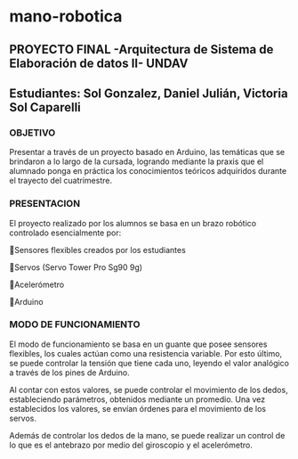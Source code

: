 # mano-robotica
## PROYECTO FINAL -Arquitectura de Sistema de Elaboración de datos II- UNDAV
## Estudiantes: Sol Gonzalez, Daniel Julián, Victoria Sol Caparelli


### OBJETIVO 

Presentar a través de un proyecto basado en Arduino, las temáticas que se brindaron a lo largo de la cursada, 
logrando mediante la praxis que el alumnado ponga en práctica los conocimientos teóricos adquiridos durante el 
trayecto del cuatrimestre. 

### PRESENTACION  

El proyecto realizado por los alumnos se basa en un brazo robótico controlado esencialmente por: 

Sensores flexibles creados por los estudiantes 

Servos (Servo Tower Pro Sg90 9g) 

Acelerómetro 

Arduino  

### MODO DE FUNCIONAMIENTO 

El modo de funcionamiento se basa en un guante que posee sensores flexibles, los cuales actúan como  una resistencia
variable. Por esto último, se puede controlar la tensión que tiene cada uno, leyendo el valor analógico a través de
los pines de Arduino. 

Al contar con estos valores, se puede controlar el movimiento de los dedos, estableciendo parámetros, obtenidos
mediante un promedio. Una vez establecidos los valores, se envían órdenes para el movimiento de los servos.  

Además de controlar los dedos de la mano, se puede realizar un control de lo que es el antebrazo por medio del giroscopio
y el acelerómetro.



